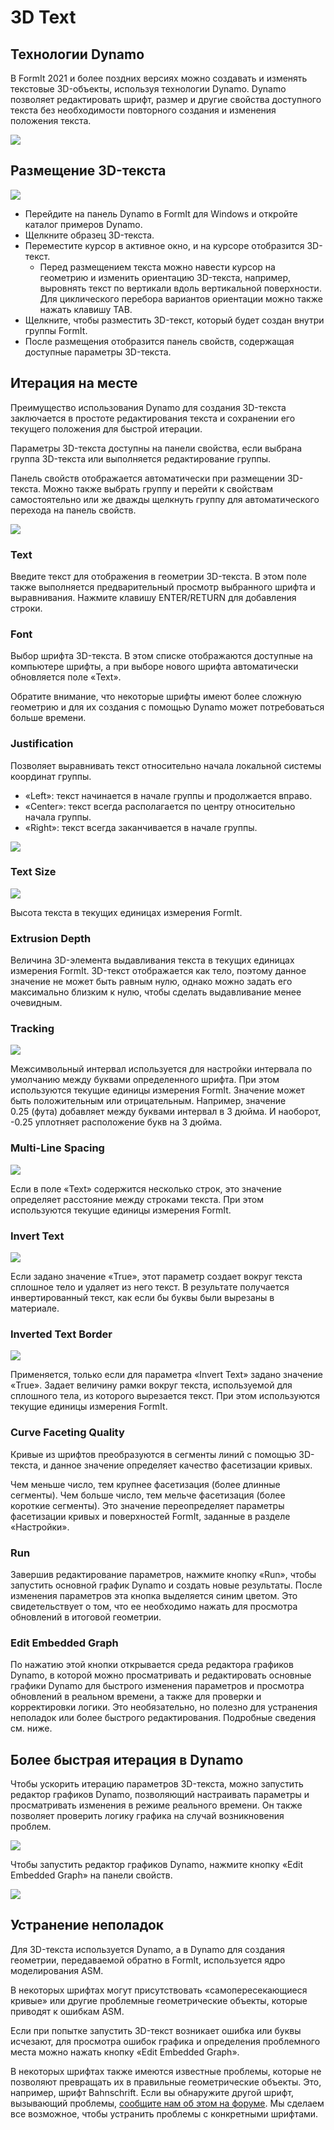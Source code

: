 # 3D Text

## Технологии Dynamo

В FormIt 2021 и более поздних версиях можно создавать и изменять текстовые 3D-объекты, используя технологии Dynamo. Dynamo позволяет редактировать шрифт, размер и другие свойства доступного текста без необходимости повторного создания и изменения положения текста.

![](../.gitbook/assets/3d-text.gif)

## Размещение 3D-текста

![](../.gitbook/assets/3d-text-placement.gif)

* Перейдите на панель Dynamo в FormIt для Windows и откройте каталог примеров Dynamo.
* Щелкните образец 3D-текста.
* Переместите курсор в активное окно, и на курсоре отобразится 3D-текст.
   * Перед размещением текста можно навести курсор на геометрию и изменить ориентацию 3D-текста, например, выровнять текст по вертикали вдоль вертикальной поверхности. Для циклического перебора вариантов ориентации можно также нажать клавишу TAB.
* Щелкните, чтобы разместить 3D-текст, который будет создан внутри группы FormIt.
* После размещения отобразится панель свойств, содержащая доступные параметры 3D-текста.

## Итерация на месте

Преимущество использования Dynamo для создания 3D-текста заключается в простоте редактирования текста и сохранении его текущего положения для быстрой итерации.

Параметры 3D-текста доступны на панели свойства, если выбрана группа 3D-текста или выполняется редактирование группы.

Панель свойств отображается автоматически при размещении 3D-текста. Можно также выбрать группу и перейти к свойствам самостоятельно или же дважды щелкнуть группу для автоматического перехода на панель свойств.

![](../.gitbook/assets/3d-text-options.png)

### Text

Введите текст для отображения в геометрии 3D-текста. В этом поле также выполняется предварительный просмотр выбранного шрифта и выравнивания. Нажмите клавишу ENTER/RETURN для добавления строки.

### Font

Выбор шрифта 3D-текста. В этом списке отображаются доступные на компьютере шрифты, а при выборе нового шрифта автоматически обновляется поле «Text».

Обратите внимание, что некоторые шрифты имеют более сложную геометрию и для их создания с помощью Dynamo может потребоваться больше времени.

### Justification

Позволяет выравнивать текст относительно начала локальной системы координат группы.

* «Left»: текст начинается в начале группы и продолжается вправо.
* «Center»: текст всегда располагается по центру относительно начала группы.
* «Right»: текст всегда заканчивается в начале группы.

![](../.gitbook/assets/3d-text-justification-combined.png)

### Text Size

![](../.gitbook/assets/3d-text-text-size.png)

Высота текста в текущих единицах измерения FormIt.

### Extrusion Depth

Величина 3D-элемента выдавливания текста в текущих единицах измерения FormIt. 3D-текст отображается как тело, поэтому данное значение не может быть равным нулю, однако можно задать его максимально близким к нулю, чтобы сделать выдавливание менее очевидным.

### Tracking

![](../.gitbook/assets/3d-text-tracking.png)

Межсимвольный интервал используется для настройки интервала по умолчанию между буквами определенного шрифта. При этом используются текущие единицы измерения FormIt. Значение может быть положительным или отрицательным. Например, значение 0.25 (фута) добавляет между буквами интервал в 3 дюйма. И наоборот, -0.25 уплотняет расположение букв на 3 дюйма.

### Multi-Line Spacing

![](../.gitbook/assets/3d-text-multi-line.png)

Если в поле «Text» содержится несколько строк, это значение определяет расстояние между строками текста. При этом используются текущие единицы измерения FormIt.

### Invert Text

![](../.gitbook/assets/3d-text-inverted.png)

Если задано значение «True», этот параметр создает вокруг текста сплошное тело и удаляет из него текст. В результате получается инвертированный текст, как если бы буквы были вырезаны в материале.

### Inverted Text Border

![](../.gitbook/assets/3d-text-inverted-border.png)

Применяется, только если для параметра «Invert Text» задано значение «True». Задает величину рамки вокруг текста, используемой для сплошного тела, из которого вырезается текст. При этом используются текущие единицы измерения FormIt.

### Curve Faceting Quality

Кривые из шрифтов преобразуются в сегменты линий с помощью 3D-текста, и данное значение определяет качество фасетизации кривых.

Чем меньше число, тем крупнее фасетизация \(более длинные сегменты\). Чем больше число, тем мельче фасетизация \(более короткие сегменты\). Это значение переопределяет параметры фасетизации кривых и поверхностей FormIt, заданные в разделе «Настройки».

### Run

Завершив редактирование параметров, нажмите кнопку «Run», чтобы запустить основной график Dynamo и создать новые результаты. После изменения параметров эта кнопка выделяется синим цветом. Это свидетельствует о том, что ее необходимо нажать для просмотра обновлений в итоговой геометрии.‌

### Edit Embedded Graph

По нажатию этой кнопки открывается среда редактора графиков Dynamo, в которой можно просматривать и редактировать основные графики Dynamo для быстрого изменения параметров и просмотра обновлений в реальном времени, а также для проверки и корректировки логики. Это необязательно, но полезно для устранения неполадок или более быстрого редактирования. Подробные сведения см. ниже.

## Более быстрая итерация в Dynamo

Чтобы ускорить итерацию параметров 3D-текста, можно запустить редактор графиков Dynamo, позволяющий настраивать параметры и просматривать изменения в режиме реального времени. Он также позволяет проверить логику графика на случай возникновения проблем.

![](../.gitbook/assets/3d-text-edit-embedded.png)

Чтобы запустить редактор графиков Dynamo, нажмите кнопку «Edit Embedded Graph» на панели свойств.

![](../.gitbook/assets/3d-text-edit-embedded-windows.png)

## Устранение неполадок

Для 3D-текста используется Dynamo, а в Dynamo для создания геометрии, передаваемой обратно в FormIt, используется ядро моделирования ASM.

В некоторых шрифтах могут присутствовать «самопересекающиеся кривые» или другие проблемные геометрические объекты, которые приводят к ошибкам ASM.

Если при попытке запустить 3D-текст возникает ошибка или буквы исчезают, для просмотра ошибок графика и определения проблемного места можно нажать кнопку «Edit Embedded Graph».

В некоторых шрифтах также имеются известные проблемы, которые не позволяют превращать их в правильные геометрические объекты. Это, например, шрифт Bahnschrift. Если вы обнаружите другой шрифт, вызывающий проблемы, [сообщите нам об этом на форуме](https://forums.autodesk.com/t5/formit-forum/bd-p/142?profile.language=ru). Мы сделаем все возможное, чтобы устранить проблемы с конкретными шрифтами.





